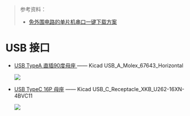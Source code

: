> 参考资料：
>
> - [免外围电路的单片机串口一键下载方案](https://www.wch.cn/application/575.html)

# USB 接口

- [USB TypeA 直插90度母座 ](https://item.taobao.com/item.htm?spm=a1z09.2.0.0.39ab2e8dZ5Z6Lr&id=4797812435&_u=n2d3uchq48e0) —— Kicad USB_A_Molex_67643_Horizontal

  ![](https://gd3.alicdn.com/imgextra/i3/12762090/O1CN01BNrzFX1RJGR9GdYVH_!!12762090.jpg_400x400.jpg)

- [USB TypeC 16P 母座](https://item.taobao.com/item.htm?spm=a1z09.2.0.0.39ab2e8dZ5Z6Lr&id=4797812435&_u=n2d3uchq48e0) —— Kicad USB_C_Receptacle_XKB_U262-16XN-4BVC11

  ![](https://gd2.alicdn.com/imgextra/i3/12762090/O1CN01YT3bgz1RJGRDP48dh_!!12762090.jpg_400x400.jpg)